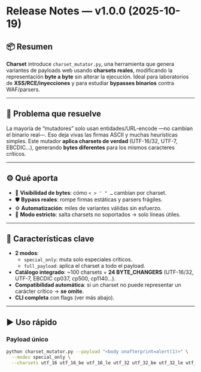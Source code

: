 # Release Notes — v1.0.0 (2025-10-19)

## 📦 Resumen
**Charset** introduce `charset_mutator.py`, una herramienta que genera variantes de payloads web usando **charsets reales**, modificando la representación **byte a byte** sin alterar la ejecución. Ideal para laboratorios de **XSS/RCE/inyecciones** y para estudiar **bypasses binarios** contra WAF/parsers.

---

## 🧪 Problema que resuelve
La mayoría de “mutadores” solo usan entidades/URL-encode —no cambian el binario real—. Eso deja vivas las firmas ASCII y muchas heurísticas simples. Este mutador **aplica charsets de verdad** (UTF-16/32, UTF-7, EBCDIC…), generando **bytes diferentes** para los mismos caracteres críticos.

---

## ⚙️ Qué aporta
- 🔬 **Visibilidad de bytes**: cómo `< > ' " …` cambian por charset.
- 🛡️ **Bypass reales**: rompe firmas estáticas y parsers frágiles.
- ⚙️ **Automatización**: miles de variantes válidas sin esfuerzo.
- 🧯 **Modo estricto**: salta charsets no soportados → solo líneas útiles.

---

## 🧰 Características clave
- **2 modos**:  
  - `special_only`: muta solo especiales críticos.  
  - `full_payload`: aplica el charset a todo el payload.
- **Catálogo integrado**: ~100 charsets + **24 BYTE_CHANGERS** (UTF-16/32, UTF-7, EBCDIC cp037, cp500, cp1140…).
- **Compatibilidad automática**: si un charset no puede representar un carácter crítico → **se omite**.
- **CLI completa** con flags (ver más abajo).

---

## ▶️ Uso rápido

### Payload único
```bash
python charset_mutator.py --payload "<body onafterprint=alert(1)>" \
  --modes special_only \
  --charsets utf_16 utf_16_be utf_16_le utf_32 utf_32_be utf_32_le utf_7 cp037 cp500
